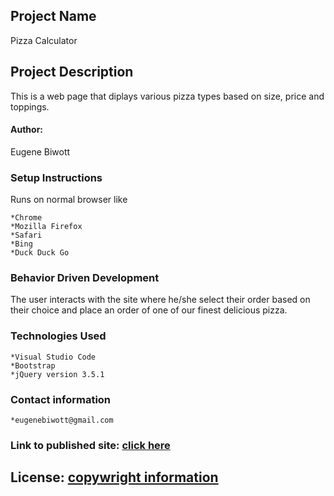 ## Project Name 
Pizza Calculator

## Project Description 
This is a web page that diplays various pizza types based on size, price and toppings.

#### Author: 
Eugene Biwott

### Setup Instructions
Runs on normal browser like

    *Chrome
    *Mozilla Firefox
    *Safari
    *Bing
    *Duck Duck Go

### Behavior Driven Development
The user interacts with the site where he/she select their order based on their choice and place an order of one of our finest delicious pizza.

### Technologies Used

    *Visual Studio Code
    *Bootstrap
    *jQuery version 3.5.1

### Contact information

    *eugenebiwott@gmail.com

### Link to published site: [click here](https://geeker254.github.io/Pizza-project/)

## License: [copywright information](https://raw.githubusercontent.com/geeker254/Pizza-project/master/LICENSE)
